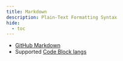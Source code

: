 ```yaml
---
title: Markdown
description: Plain-Text Formatting Syntax
hide:
  - toc
---
```


- [GitHub Markdown](https://docs.github.com/en/get-started/writing-on-github/getting-started-with-writing-and-formatting-on-github/quickstart-for-writing-on-github)
- Supported [Code Block langs](https://github.com/jincheng9/markdown_supported_languages)
